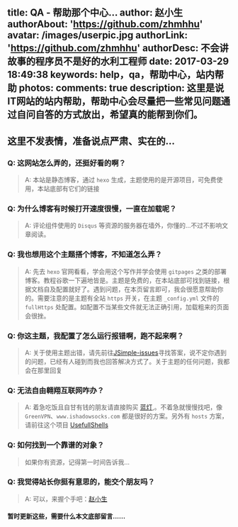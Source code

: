 title: QA - 帮助那个中心...
author: 赵小生
authorAbout: 'https://github.com/zhmhhu'
avatar: /images/userpic.jpg
authorLink: 'https://github.com/zhmhhu'
authorDesc: 不会讲故事的程序员不是好的水利工程师
date: 2017-03-29 18:49:38
keywords: help，qa，帮助中心，站内帮助
photos:
comments: true
description: 这里是说IT网站的站内帮助，帮助中心会尽量把一些常见问题通过自问自答的方式放出，希望真的能帮到你们。
---

## 这里不发表情，准备说点严肃、实在的...

### Q: 这网站怎么弄的，还挺好看的啊？

> A: 本站是静态博客，通过 `hexo` 生成，主题使用的是开源项目，可免费使用，本站底部有它们的链接

### Q: 为什么博客有时候打开速度很慢，一直在加载呢？

> A: 评论组件使用的 `Disqus` 等资源的服务器在墙外，你懂的...不过不影响文章阅读。

### Q: 我也想用这个主题搭个博客，不知道怎么弄？

> A: 先去 `hexo` 官网看看，学会用这个写作并学会使用 `gitpages` 之类的部署博客。教程谷歌一下遍地皆是。主题是免费的，在本站底部可找到链接，根据文档自及配置就好了。遇到问题，在本页留言即可，我会很愿意帮助你的。需要注意的是主题有全站 `https` 开关，在主题 `_config.yml` 文件的 `fullHttps` 处配置。如配置不当某些文件就无法正确引用，加载粗来的页面会很挫。 

### Q: 你这主题，我配置了怎么运行报错啊，跑不起来啊？

> A: 关于使用主题出错，请先前往[JSimple-issues](https://github.com/tangkunyin/hexo-theme-jsimple/issues)寻找答案，说不定你遇到的问题，已经有人碰到而我也回答解决方式了。关于主题的任何问题，我都会在那里回复


### Q: 无法自由翱翔互联网咋办？

> A: 着急吃饭且自甘有钱的朋友请直接购买 [蓝灯](https://github.com/getlantern/lantern),。不着急就慢慢找吧，像 `GreenVPN`、`www.ishadowsocks.com` 都是很好的方案。另外有 `hosts` 方案，请前往这个项目 [UsefullShells](https://github.com/tangkunyin/UsefullShells)

### Q: 如何找到一个靠谱的对象？

> 如果你有资源，记得第一时间告诉我...


### Q: 我觉得站长你挺有意思的，能交个朋友吗？

> A: 可以，来握个手吧：[赵小生](https://www.weibo.com/zhmhhu)


#### 暂时更新这些，需要什么本文底部留言......



